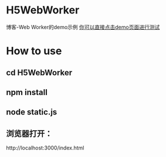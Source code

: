 # H5WebWorker
博客-Web Worker的demo示例
[你可以直接点击demo页面进行测试](https://fanerge.github.io/H5WebWorker/static/)
# How to use
##	cd H5WebWorker	
##	npm install
##	node static.js
##	浏览器打开：
http://localhost:3000/index.html